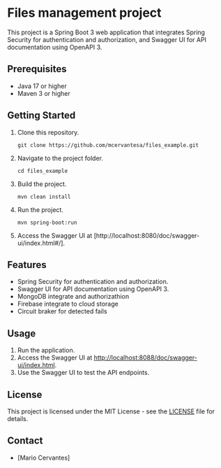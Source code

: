 # Files management project

This project is a Spring Boot 3 web application that integrates Spring Security for authentication and authorization,
and Swagger UI for API documentation using OpenAPI 3.

## Prerequisites

- Java 17 or higher
- Maven 3 or higher

## Getting Started

1. Clone this repository.
   ```
   git clone https://github.com/mcervantesa/files_example.git
   ```

2. Navigate to the project folder.
    ```
   cd files_example
   ```

3. Build the project.
    ```
   mvn clean install
   ```

4. Run the project.
    ```
   mvn spring-boot:run
   ```

5. Access the Swagger UI at [http://localhost:8080/doc/swagger-ui/index.html#/].

## Features

- Spring Security for authentication and authorization.
- Swagger UI for API documentation using OpenAPI 3.
- MongoDB integrate and authorizathion
- Firebase integrate to cloud storage
- Circuit braker for  detected fails

## Usage

1. Run the application.
2. Access the Swagger UI at [http://localhost:8088/doc/swagger-ui/index.html](http://localhost:8088/doc/swagger-ui/index.html).
3. Use the Swagger UI to test the API endpoints.

## License

This project is licensed under the MIT License - see the [LICENSE](LICENSE) file for details.



## Contact

- [Mario Cervantes]
